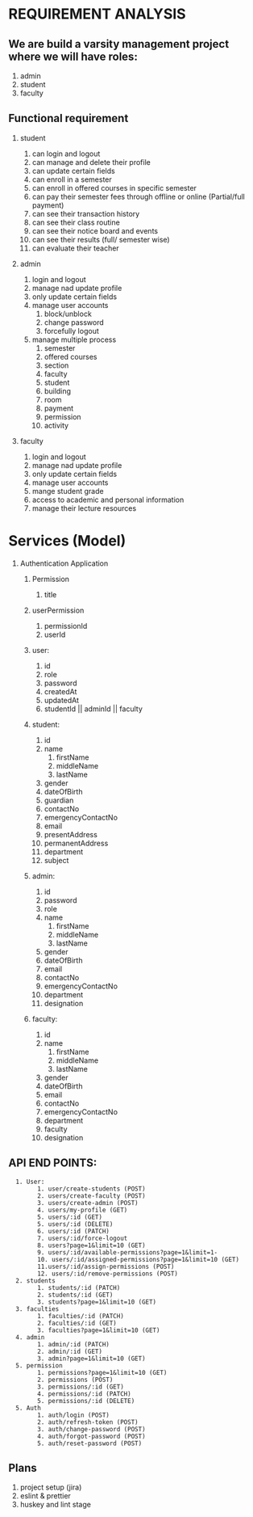 # REQUIREMENT ANALYSIS

## We are build a varsity management project where we will have roles:

1. admin
2. student
3. faculty

## Functional requirement

1. student

   1. can login and logout
   2. can manage and delete their profile
   3. can update certain fields
   4. can enroll in a semester
   5. can enroll in offered courses in specific semester
   6. can pay their semester fees through offline or online (Partial/full payment)
   7. can see their transaction history
   8. can see their class routine
   9. can see their notice board and events
   10. can see their results (full/ semester wise)
   11. can evaluate their teacher

2. admin

   1. login and logout
   2. manage nad update profile
   3. only update certain fields
   4. manage user accounts
      1. block/unblock
      2. change password
      3. forcefully logout
   5. manage multiple process
      1. semester
      2. offered courses
      3. section
      4. faculty
      5. student
      6. building
      7. room
      8. payment
      9. permission
      10. activity

3. faculty

   1. login and logout
   2. manage nad update profile
   3. only update certain fields
   4. manage user accounts
   5. mange student grade
   6. access to academic and personal information
   7. manage their lecture resources

# Services (Model)

1. Authentication Application

   1. Permission

      1. title

   2. userPermission

      1. permissionId
      2. userId

   3. user:

      1. id
      2. role
      3. password
      4. createdAt
      5. updatedAt
      6. studentId || adminId || faculty

   4. student:

      1. id
      2. name
         1. firstName
         2. middleName
         3. lastName
      3. gender
      4. dateOfBirth
      5. guardian
      6. contactNo
      7. emergencyContactNo
      8. email
      9. presentAddress
      10. permanentAddress
      11. department
      12. subject

   5. admin:

      1. id
      2. password
      3. role
      4. name
         1. firstName
         2. middleName
         3. lastName
      5. gender
      6. dateOfBirth
      7. email
      8. contactNo
      9. emergencyContactNo
      10. department
      11. designation

   6. faculty:

      1. id
      2. name
         1. firstName
         2. middleName
         3. lastName
      3. gender
      4. dateOfBirth
      5. email
      6. contactNo
      7. emergencyContactNo
      8. department
      9. faculty
      10. designation

## API END POINTS:

      1. User:
            1. user/create-students (POST)
            2. users/create-faculty (POST)
            3. users/create-admin (POST)
            4. users/my-profile (GET)
            5. users/:id (GET)
            5. users/:id (DELETE)
            6. users/:id (PATCH)
            7. users/:id/force-logout
            8. users?page=1&limit=10 (GET)
            9. users/:id/available-permissions?page=1&limit=1-
            10. users/:id/assigned-permissions?page=1&limit=10 (GET)
            11.users/:id/assign-permissions (POST)
            12. users/:id/remove-permissions (POST)
      2. students
            1. students/:id (PATCH)
            2. students/:id (GET)
            3. students?page=1&limit=10 (GET)
      3. faculties
            1. faculties/:id (PATCH)
            2. faculties/:id (GET)
            3. faculties?page=1&limit=10 (GET)
      4. admin
            1. admin/:id (PATCH)
            2. admin/:id (GET)
            3. admin?page=1&limit=10 (GET)
      5. permission
            1. permissions?page=1&limit=10 (GET)
            2. permissions (POST)
            3. permissions/:id (GET)
            4. permissions/:id (PATCH)
            5. permissions/:id (DELETE)
      5. Auth
            1. auth/login (POST)
            2. auth/refresh-token (POST)
            3. auth/change-password (POST)
            4. auth/forgot-password (POST)
            5. auth/reset-password (POST)

## Plans

1. project setup (jira)
2. eslint & prettier
3. huskey and lint stage
